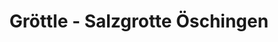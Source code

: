 ---
title: "Gröttle - Salzgrotte Öschingen"
url: /moessingen/groettle-salzgrotte-oeschingen/
shop: Kosmetik
---